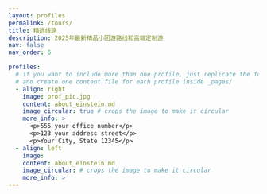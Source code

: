 ```yaml
---
layout: profiles
permalink: /tours/
title: 精选线路
description: 2025年最新精品小团游路线和高端定制游
nav: false
nav_order: 6

profiles:
  # if you want to include more than one profile, just replicate the following block
  # and create one content file for each profile inside _pages/
  - align: right
    image: prof_pic.jpg
    content: about_einstein.md
    image_circular: true # crops the image to make it circular
    more_info: >
      <p>555 your office number</p>
      <p>123 your address street</p>
      <p>Your City, State 12345</p>
  - align: left
    image: 
    content: about_einstein.md
    image_circular: # crops the image to make it circular
    more_info: >
---
```

